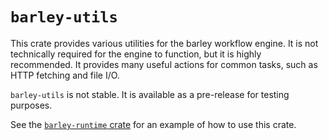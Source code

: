 # `barley-utils`

This crate provides various utilities for the barley workflow engine. It is not technically required for the engine to function, but it is highly recommended. It provides many useful actions for common tasks, such as HTTP fetching and file I/O.

`barley-utils` is not stable. It is available as a pre-release for testing purposes.

See the [`barley-runtime` crate](https://crates.io/crates/barley-runtime) for an example of how to use this crate.